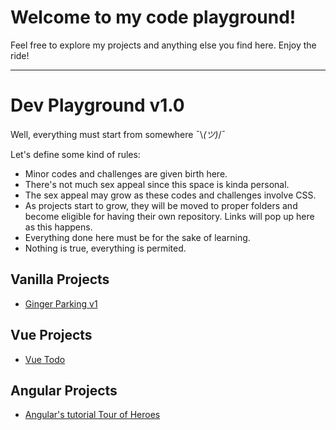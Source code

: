 # Welcome to my code playground!

Feel free to explore my projects and anything else you find here. Enjoy the ride!

------------------------------------------------------------------------------------

# Dev Playground v1.0

Well, everything must start from somewhere ¯\\_(ツ)_/¯

Let's define some kind of rules:

* Minor codes and challenges are given birth here.
* There's not much sex appeal since this space is kinda personal.
* The sex appeal may grow as these codes and challenges involve CSS.
* As projects start to grow, they will be moved to proper folders and become eligible for having their own repository. Links will pop up here as this happens.
* Everything done here must be for the sake of learning.
* Nothing is true, everything is permited.

## Vanilla Projects

* [Ginger Parking v1](./ginger-parking)

## Vue Projects

* [Vue Todo](./vue-todo)

## Angular Projects

* [Angular's tutorial Tour of Heroes](./tour-of-heroes)
